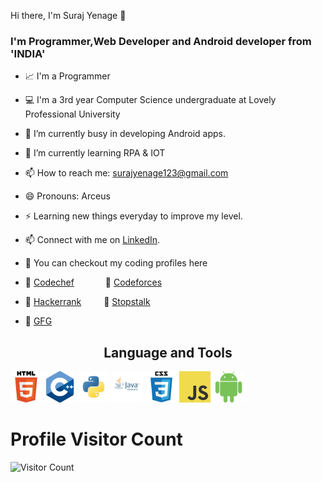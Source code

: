  Hi there, I'm Suraj Yenage 👋
 
 <h3>I'm  Programmer,Web Developer and Android developer from 'INDIA'</h3>
 
- 📈 I'm a Programmer
- 💻 I'm a 3rd year Computer Science undergraduate at Lovely Professional University
- 🔭 I’m currently busy in developing Android apps.
- 🌱 I’m currently learning RPA & IOT
- 📫 How to reach me: surajyenage123@gmail.com
- 😄 Pronouns: Arceus
- ⚡ Learning new things everyday to improve my level.

- 📫 Connect with me on [LinkedIn][3].
- :gem: You can checkout my coding profiles here
- :beginner: [Codechef][5]    &ensp; &ensp; &ensp;  :beginner: [Codeforces][6] 
- :beginner: [Hackerrank][7]  &ensp; &ensp;  :beginner: [Stopstalk][8] 
- :beginner: [GFG][9]   &ensp; &ensp; &ensp; &ensp; &ensp;&ensp;&ensp; 

<h2 align='center'>Language and Tools</h2>
<p>
<img height="50" width="50" src="https://raw.githubusercontent.com/github/explore/80688e429a7d4ef2fca1e82350fe8e3517d3494d/topics/html/html.png" />
<img height="50" width="50" src="https://raw.githubusercontent.com/github/explore/80688e429a7d4ef2fca1e82350fe8e3517d3494d/topics/cpp/cpp.png"/>
 <img height="50" width="50" src="https://raw.githubusercontent.com/github/explore/80688e429a7d4ef2fca1e82350fe8e3517d3494d/topics/python/python.png"/>
 <img height="50" width="50" src="https://raw.githubusercontent.com/github/explore/80688e429a7d4ef2fca1e82350fe8e3517d3494d/topics/java/java.png"/>
 <img height="50" width="50" src="https://raw.githubusercontent.com/github/explore/80688e429a7d4ef2fca1e82350fe8e3517d3494d/topics/css/css.png"/>
 <img height="50" width="50" src="https://raw.githubusercontent.com/github/explore/80688e429a7d4ef2fca1e82350fe8e3517d3494d/topics/javascript/javascript.png"/>
  <img height="50" width="50" src="https://raw.githubusercontent.com/github/explore/80688e429a7d4ef2fca1e82350fe8e3517d3494d/topics/android/android.png"/>
</p>

[1]: https://twitter.com/SurajYenage
[3]: https://www.linkedin.com/in/surajyenage46/
[5]: https://www.codechef.com/users/ashishx11
[6]: https://www.codechef.com/users/arceus_46
[7]: https://www.hackerrank.com/__arceus__?hr_r=1
[8]: https://www.stopstalk.com/user/profile/arceus
[9]: https://auth.geeksforgeeks.org/user/yenage11807774/practice/
#                                                            Profile Visitor Count
![Visitor Count](https://profile-counter.glitch.me/{SurajYenage46}/count.svg)
